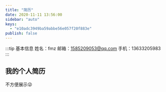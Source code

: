 ```yaml
---
title: "简历"
date: 2020-11-11 13:56:00
sidebar: "auto"
keys:
  - "e10adc3949ba59abbe56e057f20f883e"
publish: false
---
```

:::tip 基本信息
姓名：fmz
邮箱：1585209053@qq.com
手机：13633205983
:::

## 我的个人简历

不方便展示😜

